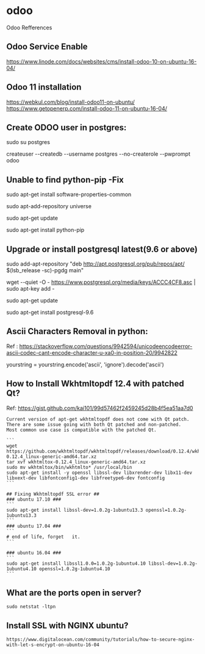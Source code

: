 # odoo
Odoo Refferences

Odoo Service Enable
-------------------
https://www.linode.com/docs/websites/cms/install-odoo-10-on-ubuntu-16-04/

Odoo 11 installation
--------------------
https://webkul.com/blog/install-odoo11-on-ubuntu/
https://www.getopenerp.com/install-odoo-11-on-ubuntu-16-04/

Create ODOO user in postgres:
-------------------------------
sudo su postgres

createuser --createdb --username postgres --no-createrole --pwprompt odoo

Unable to find python-pip -Fix
-------------------------
sudo apt-get install software-properties-common

sudo apt-add-repository universe

sudo apt-get update

sudo apt-get install python-pip

Upgrade or install postgresql latest(9.6 or above)
--------------------------------------------------
sudo add-apt-repository "deb http://apt.postgresql.org/pub/repos/apt/ $(lsb_release -sc)-pgdg main"

wget --quiet -O - https://www.postgresql.org/media/keys/ACCC4CF8.asc | sudo apt-key add -

sudo apt-get update

sudo apt-get install postgresql-9.6


Ascii Characters Removal in python:
-----------------------------------
Ref : https://stackoverflow.com/questions/9942594/unicodeencodeerror-ascii-codec-cant-encode-character-u-xa0-in-position-20/9942822

yourstring = yourstring.encode('ascii', 'ignore').decode('ascii')


How to Install Wkhtmltopdf 12.4 with patched Qt?
------------------------------------------------
Ref: https://gist.github.com/kai101/99d57462f2459245d28b4f5ea51aa7d0

    Current version of apt-get wkhtmltopdf does not come with Qt patch. There are some issue going with both Qt patched and non-patched.
    Most common use case is compatible with the patched Qt.

    ```
    wget https://github.com/wkhtmltopdf/wkhtmltopdf/releases/download/0.12.4/wkhtmltox-0.12.4_linux-generic-amd64.tar.xz
    tar xvf wkhtmltox-0.12.4_linux-generic-amd64.tar.xz 
    sudo mv wkhtmltox/bin/wkhtmlto* /usr/local/bin 
    sudo apt-get install -y openssl libssl-dev libxrender-dev libx11-dev libxext-dev libfontconfig1-dev libfreetype6-dev fontconfig
    ```

    ## Fixing Wkhtmltopdf SSL error ##
    ### ubuntu 17.10 ###
    ```
    sudo apt-get install libssl-dev=1.0.2g-1ubuntu13.3 openssl=1.0.2g-1ubuntu13.3
    ```
    ### ubuntu 17.04 ###
    ```
    # end of life, forget   it.
    ```

    ### ubuntu 16.04 ###
    ```
    sudo apt-get install libssl1.0.0=1.0.2g-1ubuntu4.10 libssl-dev=1.0.2g-1ubuntu4.10 openssl=1.0.2g-1ubuntu4.10
    ```
    
 What are the ports open in server?
 ----------------------------------
    
    sudo netstat -ltpn
 
Install SSL with NGINX ubuntu?
-----------------------------
    https://www.digitalocean.com/community/tutorials/how-to-secure-nginx-with-let-s-encrypt-on-ubuntu-16-04

